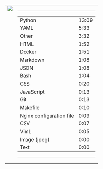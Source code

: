 
<table><tr>
<td valign="top">
  <img src="https://wakatime.com/share/@Aperture/0cd21d5d-ac4f-458d-9c71-d06f479c1297.png" />
</td>

<td valign="top">
  <hr>
  <table>
    <tr><td>Python</td><td>13:09</td></tr><tr><td>YAML</td><td>5:33</td></tr><tr><td>Other</td><td>3:32</td></tr><tr><td>HTML</td><td>1:52</td></tr><tr><td>Docker</td><td>1:51</td></tr><tr><td>Markdown</td><td>1:08</td></tr><tr><td>JSON</td><td>1:08</td></tr><tr><td>Bash</td><td>1:04</td></tr><tr><td>CSS</td><td>0:20</td></tr><tr><td>JavaScript</td><td>0:13</td></tr><tr><td>Git</td><td>0:13</td></tr><tr><td>Makefile</td><td>0:10</td></tr><tr><td>Nginx configuration file</td><td>0:09</td></tr><tr><td>CSV</td><td>0:07</td></tr><tr><td>VimL</td><td>0:05</td></tr><tr><td>Image (jpeg)</td><td>0:00</td></tr><tr><td>Text</td><td>0:00</td></tr>
  </table>
  <hr>
</td>
</tr></table>

